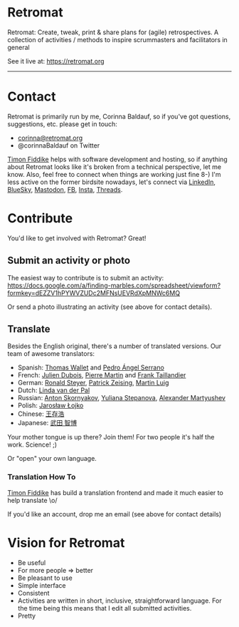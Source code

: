 Retromat
========

Retromat: Create, tweak, print & share plans for (agile) retrospectives.
            A collection of activities / methods to inspire scrummasters
            and facilitators in general

See it live at:
https://retromat.org

---

# Contact

Retromat is primarily run by me, Corinna Baldauf, so if you've got questions, suggestions,
etc. please get in touch:

* corinna@retromat.org
* @corinnaBaldauf on Twitter

[Timon Fiddike](https://fiddike.com/) helps with software development and hosting, so if anything about Retromat looks like it's broken from a technical perspective, let me know. Also, feel free to connect when things are working just fine 8-)
I'm less active on the former birdsite nowadays, let's connect via [LinkedIn](https://de.linkedin.com/in/fiddike), [BlueSky](https://bsky.app/profile/fiddike.bsky.social), [Mastodon](https://mstdn.social/@fiddike), [FB](https://www.facebook.com/timon.fiddike/), [Insta](https://www.instagram.com/timon.fiddike/), [Threads](https://www.threads.net/@timon.fiddike).

# Contribute

You'd like to get involved with Retromat? Great!

## Submit an activity or photo

The easiest way to contribute is to submit an activity:
https://docs.google.com/a/finding-marbles.com/spreadsheet/viewform?formkey=dEZZV1hPYWVZUDc2MFNsUEVRdXpMNWc6MQ

Or send a photo illustrating an activity (see above for contact details).

## Translate

Besides the English original, there's a number of translated versions.
Our team of awesome translators:

* Spanish: [Thomas Wallet](http://www.elproximopaso.net/) and [Pedro Ángel Serrano](https://twitter.com/pedroserranot)
* French: [Julien Dubois](http://juliendubois.fr/), [Pierre Martin](https://twitter.com/pierremartin) and [Frank Taillandier](http://frank.taillandier.me/)
* German: [Ronald Steyer](https://aboutronaldblog.wordpress.com/), [Patrick Zeising](https://twitter.com/peezett), [Martin Luig](https://twitter.com/LeanLuig)
* Dutch: [Linda van der Pal](https://twitter.com/DuchessFounder)
* Russian: [Anton Skornyakov](http://skornyakov.info/), [Yuliana Stepanova](https://twitter.com/Yuliana_Step), [Alexander Martyushev](http://onagile.ru/team/alex-martyushev/)
* Polish: [Jarosław Łojko](https://www.linkedin.com/in/jaroslawlojko/)
* Chinese: [王存浩](https://cunhaowang.github.io/js/)
* Japanese: [武田 智博](https://scrum-cjgg.com/)

Your mother tongue is up there? Join them! For two people it's half the work. Science! ;)

Or "open" your own language.

### Translation How To

[Timon Fiddike](https://agile.coach/de/team/timon-fiddike/) has build a translation frontend and made it much easier to help translate \o/

If you'd like an account, drop me an email (see above for contact details)

# Vision for Retromat

* Be useful
 * For more people => better
* Be pleasant to use
 * Simple interface
 * Consistent
 * Activities are written in short, inclusive, straightforward language. For the time being this means that I edit all submitted activities.
 * Pretty
